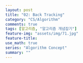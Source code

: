 ```yaml
---
layout: post
title: "02: Back Tracking"
category: "CS/Algorithm"
comments: true
tags: [알고리즘, "알고리즘 개념잡기"]
feature-img: "assets/img/71.jpg"
feature-title:
use_math: true
series: "Algorithm Concept"
summary: ""
---
```


